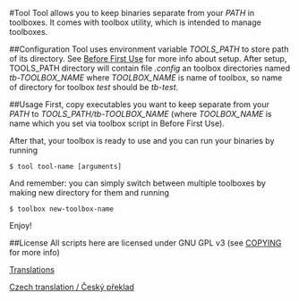 #Tool
Tool allows you to keep binaries separate from your _PATH_ in toolboxes.
It comes with toolbox utility, which is intended to manage toolboxes.

##Configuration
Tool uses environment variable _TOOLS\_PATH_ to store path of its directory. See
[Before First Use](BeforeFirstUse.md) for more info about setup. After setup,
TOOLS\_PATH directory will contain file _.config_ an toolbox directories named
_tb-TOOLBOX\_NAME_ where _TOOLBOX\_NAME_ is name of toolbox, so name of
directory for toolbox _test_ should be _tb-test_.

##Usage
First, copy executables you want to keep separate from your _PATH_ to
_TOOLS\_PATH/tb-TOOLBOX\_NAME_ (where _TOOLBOX\_NAME_ is name which you set via
toolbox script in Before First Use).

After that, your toolbox is ready to use and you can run your binaries by
running

    $ tool tool-name [arguments]

And remember: you can simply switch between multiple toolboxes by making new
directory for them and running

    $ toolbox new-toolbox-name

Enjoy!

##License
All scripts here are licensed under GNU GPL v3 (see
  [COPYING](COPYING) for more info)

[Translations](Translations.md)

[Czech translation / Český překlad](cz/README_CZ.md)

